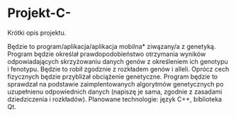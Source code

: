 # Projekt-C-
Krótki opis projektu.

Będzie to program/aplikacja/aplikacja mobilna* ziwązany/a z genetyką. Program będzie określał prawdopodobieństwo otrzymania wyników odpowiadających skrzyżowaniu danych genów z określeniem ich genotypu i fenotypu. Będzie to robił zgodznie z rozkładem genów i alleli. Oprócz cech fizycznych będzie przybliżał obciążenie genetyczne. Program będzie to sprawdzał na podstawie zaimplentowanych algorytmów genetycznych po uzupełnienu odpowiednich danych (napiszę je sama, zgodnie z zasadami dziedziczenia i rozkładów). 
Planowane technologie: język C++, biblioteka Qt.


